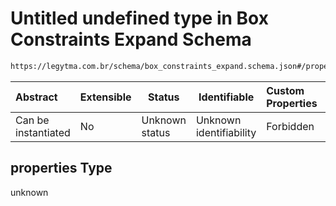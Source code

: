# Untitled undefined type in Box Constraints Expand Schema

```txt
https://legytma.com.br/schema/box_constraints_expand.schema.json#/properties
```




| Abstract            | Extensible | Status         | Identifiable            | Custom Properties | Additional Properties | Access Restrictions | Defined In                                                                                                  |
| :------------------ | ---------- | -------------- | ----------------------- | :---------------- | --------------------- | ------------------- | ----------------------------------------------------------------------------------------------------------- |
| Can be instantiated | No         | Unknown status | Unknown identifiability | Forbidden         | Allowed               | none                | [box_constraints_expand.schema.json\*](../schema/box_constraints_expand.schema.json "open original schema") |

## properties Type

unknown
